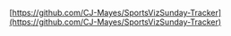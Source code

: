 [https://github.com/CJ-Mayes/SportsVizSunday-Tracker](https://github.com/CJ-Mayes/SportsVizSunday-Tracker)
